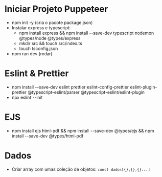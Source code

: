 # Iniciar Projeto Puppeteer
- npm init -y (cria o pacote package.json)
- Instalar express e typescript:
  - npm install express && npm install --save-dev typescript nodemon @types/node @types/express
  - mkdir src && touch src/index.ts
  - touch tsconfig.json
- npm run dev (rodar)

# Eslint & Prettier
- npm install --save-dev eslint prettier eslint-config-prettier eslint-plugin-prettier @typescript-eslint/parser @typescript-eslint/eslint-plugin
- npx eslint --init

# EJS
- npm install ejs html-pdf && npm install --save-dev @types/ejs && npm install --save-dev @types/html-pdf

# Dados
- Criar array com umas coleção de objetos: `const dados[{},{},{}...]`